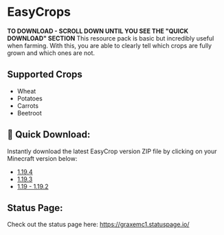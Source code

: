 
# EasyCrops
**TO DOWNLOAD - SCROLL DOWN UNTIL YOU SEE THE "QUICK DOWNLOAD" SECTION**
This resource pack is basic but incredibly useful when farming. With this, you are able to clearly tell which crops are fully grown and which ones are not.


## Supported Crops

- Wheat
- Potatoes
- Carrots
- Beetroot


## 🚀 Quick Download:
Instantly download the latest EasyCrop version ZIP file by clicking on your Minecraft version below:
- [1.19.4](https://github.com/GraxeMC/EasyCrops/releases/download/V.0.1/EasyCrops.1.19.4.zip)
- [1.19.3](https://github.com/GraxeMC/EasyCrops/releases/download/V.0.1/EasyCrops.1.19.3.zip)
- [1.19 - 1.19.2](https://github.com/GraxeMC/EasyCrops/releases/download/V.0.1/EasyCrops.1.19.-.1.19.2.zip)

    
## Status Page:

Check out the status page here: https://graxemc1.statuspage.io/
